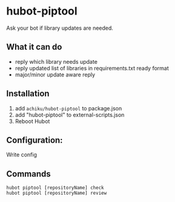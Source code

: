 # hubot-piptool

Ask your bot if library updates are needed.

## What it can do

- reply which library needs update
- reply updated list of libraries in requirements.txt ready format
- major/minor update aware reply


## Installation

1. add `achiku/hubot-piptool` to package.json
2. add "hubot-piptool" to external-scripts.json
4. Reboot Hubot

## Configuration:

Write config

## Commands

```
hubot piptool [repositoryName] check
hubot piptool [repositoryName] review
```
